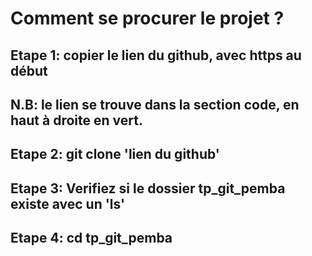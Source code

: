 # Comment se procurer le projet ?
## Etape 1: copier le lien du github, avec https au début
## N.B: le lien se trouve dans la section code, en haut à droite en vert.
## Etape 2: git clone 'lien du github'
## Etape 3: Verifiez si le dossier tp_git_pemba existe avec un 'ls'
## Etape 4: cd tp_git_pemba

# 
